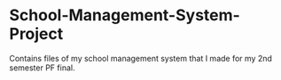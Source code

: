# School-Management-System-Project
Contains files of my school management system that I made for my 2nd semester PF final.
